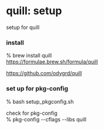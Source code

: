 quill: setup
===============

setup for quill


###  install  
% brew install quill  
https://formulae.brew.sh/formula/quill
  
https://github.com/odygrd/quill


###  set up for pkg-config  
% bash setup_pkgconfig.sh  

check for pkg-config  
% pkg-config --cflags --libs quill  
  
